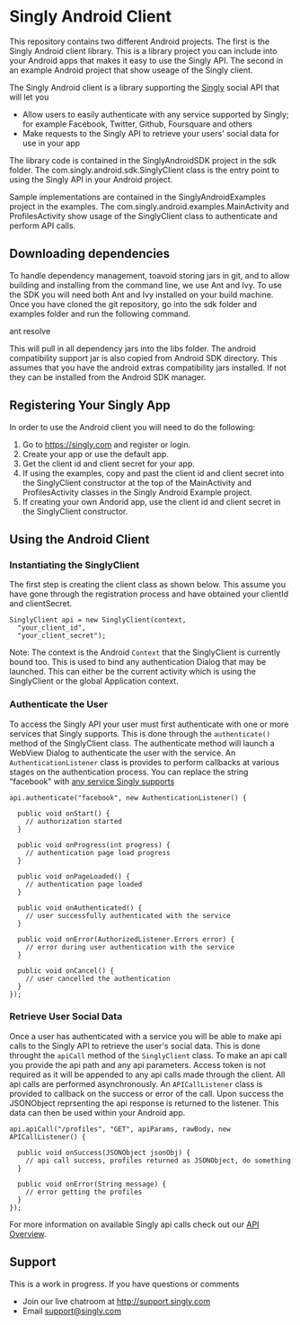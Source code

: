 # Singly Android Client

This repository contains two different Android projects.  The first is the Singly Android client library.  This is a library project you can include into your Android apps that makes it easy to use the Singly API.  The second in an example Android project that show useage of the Singly client.

The Singly Android client is a library supporting the [Singly](https://singly.com) social API that will let you

  - Allow users to easily authenticate with any service supported by Singly; for example Facebook, Twitter, Github, Foursquare and others
  - Make requests to the Singly API to retrieve your users' social data for use in your app


The library code is contained in the SinglyAndroidSDK project in the sdk folder.  The com.singly.android.sdk.SinglyClient class is the entry point to using the Singly API in your Android project.

Sample implementations are contained in the SinglyAndroidExamples project in the examples.  The com.singly.android.examples.MainActivity and ProfilesActivity show usage of the SinglyClient class to authenticate and perform API calls.

## Downloading dependencies
To handle dependency management, toavoid storing jars in git, and to allow building and installing from the command line, we use Ant and Ivy.  To use the SDK you will need both Ant and Ivy installed on your build machine.  Once you have cloned the git repository, go into the sdk folder and examples folder and run the following command.
  
  ant resolve

This will pull in all dependency jars into the libs folder.  The android compatibility support jar is also copied from Android SDK directory.  This assumes that you have the android extras compatibility jars installed.  If not they can be installed from the Android SDK manager.

## Registering Your Singly App

In order to use the Android client you will need to do the following:

1. Go to https://singly.com and register or login.
2. Create your app or use the default app.
3. Get the client id and client secret for your app.  
4. If using the examples, copy and past the client id and client secret into the SinglyClient constructor at the top of the MainActivity and ProfilesActivity classes in the Singly Android Example project.
5. If creating your own Andorid app, use the client id and client secret in the SinglyClient constructor.


## Using the Android Client

### Instantiating the SinglyClient
The first step is creating the client class as shown below.  This assume you have gone through the registration process and have obtained your clientId and clientSecret. 

    SinglyClient api = new SinglyClient(context,
      "your_client_id", 
      "your_client_secret");

Note: The context is the Android `Context` that the SinglyClient is currently bound too.  This is used to bind any authentication Dialog that may be launched.  This can either be the current activity which is using the SinglyClient or the global Application context.

### Authenticate the User
To access the Singly API your user must first authenticate with one or more services that Singly supports.  This is done through the `authenticate()` method of the SinglyClient class.  The authenticate method will launch a WebView Dialog to authenticate the user with the service.  An `AuthenticationListener` class is provides to perform callbacks at various stages on the authentication process.  You can replace the string "facebook" with [any service Singly supports](https://singly.com/docs)

    api.authenticate("facebook", new AuthenticationListener() {

      public void onStart() {
        // authorization started
      }

      public void onProgress(int progress) {
        // authentication page load progress
      }

      public void onPageLoaded() {
        // authentication page loaded
      }

      public void onAuthenticated() {
        // user successfully authenticated with the service
      }

      public void onError(AuthorizedListener.Errors error) {
        // error during user authentication with the service
      }

      public void onCancel() {
        // user cancelled the authentication
      }
    });

### Retrieve User Social Data
Once a user has authenticated with a service you will be able to make api calls to the Singly API to retrieve the user's social data.  This is done throught the `apiCall` method of the `SinglyClient` class.  To make an api call you provide the api path and any api parameters.  Access token is not required as it will be appended to any api calls made through the client.  All api calls are performed asynchronously.  An `APICallListener` class is provided to callback on the success or error of the call.  Upon success the JSONObject reprsenting the api response is returned to the listener.  This data can then be used within your Android app.
    
    api.apiCall("/profiles", "GET", apiParams, rawBody, new APICallListener() {

      public void onSuccess(JSONObject jsonObj) {
        // api call success, profiles returned as JSONObject, do something
      }

      public void onError(String message) {
        // error getting the profiles
      }
    });

For more information on available Singly api calls check out our [API Overview](https://singly.com/docs/api).

Support
--------------

This is a work in progress. If you have questions or comments

* Join our live chatroom at http://support.singly.com
* Email support@singly.com